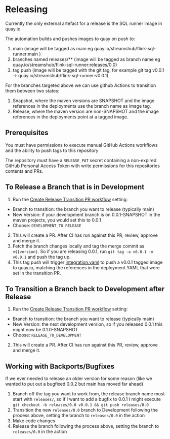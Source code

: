 # Releasing

Currently the only external artefact for a release is the SQL runner image in quay.io

The automation builds and pushes images to quay on push to:
1. main (image will be tagged as main eg quay.io/streamshub/flink-sql-runner:main )
2. branches named releases/** (image will be tagged as branch name eg quay.io/streamshub/flink-sql-runner:releases/0.0)
3. tag push (image will be tagged with the git tag, for example git tag v0.0.1 -> quay.io/streamshub/flink-sql-runner:v0.0.1)

For the branches targeted above we can use github Actions to transition them between two states:

1. Snapshot, where the maven versions are SNAPSHOT and the image references in the deployments use the branch name as image tag.
2. Release, where the maven version are non-SNAPSHOT and the image references in the deployments point at a tagged image.

## Prerequisites
You must have permissions to execute manual GitHub Actions workflows and the ability to push tags to this repository

The repository must have a `RELEASE_PAT` secret containing a non-expired GitHub Personal Access Token with write permissions for this repositories contents and PRs.

## To Release a Branch that is in Development

1. Run the [Create Release Transition PR workflow](https://github.com/streams/flink-sql/actions/workflows/release-transition.yaml) setting:
  - Branch to transition: the branch you want to release (typically main)
  - New Version: if your development branch is on 0.0.1-SNAPSHOT in the maven projects, you would set this to 0.0.1
  - Choose: `DEVELOPMENT_TO_RELEASE`
2. This will create a PR. After CI has run against this PR, review, approve and merge it.
3. Fetch the branch changes locally and tag the merge commit as `v${version}`. So if you are releasing 0.0.1, run `git tag -a v0.0.1 -m v0.0.1` and push the tag up.
4. This tag push will trigger [integration.yaml](https://github.com/streams/flink-sql/actions/workflows/integration.yaml) to push a v0.0.1 tagged image to quay.io,
  matching the references in the deployment YAML that were set in the transition PR.

## To Transition a Branch back to Development after Release

1. Run the [Create Release Transition PR workflow](https://github.com/streams/flink-sql/actions/workflows/release-transition.yaml) setting:
  - Branch to transition: the branch you want to release (typically main)
  - New Version: the next development version, so if you released 0.0.1 this might now be 0.1.0-SNAPSHOT
  - Choose: `RELEASE_TO_DEVELOPMENT`
2. This will create a PR. After CI has run against this PR, review, approve and merge it.

## Working with Backports/Bugfixes

If we ever needed to release an older version for some reason (like we wanted to put out a bugfixed 0.0.2 but main has moved far ahead)

1. Branch off the tag you want to work from, the release branch name must start with `releases/`, so if I want to add a bugfix to 0.0.1 I might
  execute `git checkout -b releases/0.0 v0.0.1 && git push releases/0.0`
2. Transition the new `releases/0.0` branch to Development following the process above,  setting the branch to `releases/0.0` in the action
3. Make code changes
4. Release the branch following the process above, setting the branch to `releases/0.0` in the action

